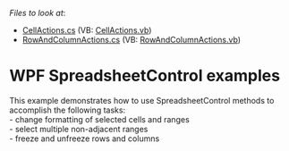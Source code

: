 <!-- default file list -->
*Files to look at*:

* [CellActions.cs](./CS/SpreadsheetControl_WPF_Examples/SpreadsheetActions/CellActions.cs) (VB: [CellActions.vb](./VB/SpreadsheetControl_WPF_Examples/SpreadsheetActions/CellActions.vb))
* [RowAndColumnActions.cs](./CS/SpreadsheetControl_WPF_Examples/SpreadsheetActions/RowAndColumnActions.cs) (VB: [RowAndColumnActions.vb](./VB/SpreadsheetControl_WPF_Examples/SpreadsheetActions/RowAndColumnActions.vb))
<!-- default file list end -->
# WPF SpreadsheetControl examples


<p>This example demonstrates how to use SpreadsheetControl methods to accomplish the following tasks:<br />
- change formatting of selected cells and ranges<br />
- select multiple non-adjacent ranges<br />
- freeze and unfreeze rows and columns </p><p><br />
</p>

<br/>


